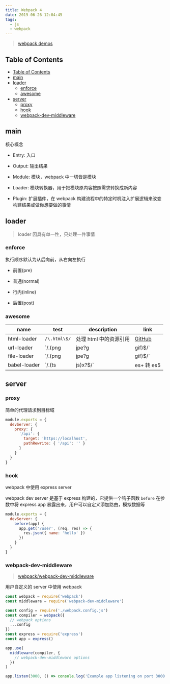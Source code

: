 ```yaml
---
title: Webpack 4
date: 2019-06-26 12:04:45
tags:
  - js
  - webpack
---
```


> [webpack demos](https://github.com/xg4/webpack-demos)

## Table of Contents

- [Table of Contents](#Table-of-Contents)
- [main](#main)
- [loader](#loader)
  - [enforce](#enforce)
  - [awesome](#awesome)
- [server](#server)
  - [proxy](#proxy)
  - [hook](#hook)
  - [webpack-dev-middleware](#webpack-dev-middleware)

## main

核心概念

- Entry: 入口

- Output: 输出结果

- Module: 模块，webpack 中一切皆是模块

- Loader: 模块转换器，用于把模块原内容按照需求转换成新内容

- Plugin: 扩展插件，在 webpack 构建流程中的特定时机注入扩展逻辑来改变构建结果或做你想要做的事情

## loader

> loader 因具有单一性，只处理一件事情

### enforce

执行顺序默认为从后向前，从右向左执行

- 前置(pre)

- 普通(normal)

- 行内(inline)

- 后置(post)

### awesome

| name         | test                   | description                   | link                                                     |
| ------------ | ---------------------- | ----------------------------- | -------------------------------------------------------- |
| html-loader  | `/\.html\$/`           | 处理 html 中的资源引用        | [GitHub](https://github.com/webpack-contrib/html-loader) |
| url-loader   | `/\.(png|jpe?g|gif)$/` | 处理资源文件，image、video 等 | [GitHub](https://github.com/webpack-contrib/url-loader)  |
| file-loader  | `/\.(png|jpe?g|gif)$/` | 处理资源文件，image、video 等 | [GitHub](https://github.com/webpack-contrib/file-loader) |
| babel-loader | `/\.(ts|js)x?$/`       | es+ 转 es5                    | [GitHub](https://github.com/babel/babel-loader)          |

## server

### proxy

简单的代理请求到目标域

```js
module.exports = {
  devServer: {
    proxy: {
      '/api': {
        target: 'https://localhost',
        pathRewrite: { '/api': '' }
      }
    }
  }
}
```

### hook

webpack 中使用 express server

webpack dev server 是基于 express 构建的，它提供一个钩子函数 `before` 在参数中将 express app 暴露出来，用户可以自定义添加路由，模拟数据等

```js
module.exports = {
  devServer: {
    before(app) {
      app.get('/user', (req, res) => {
        res.json({ name: 'hello' })
      })
    }
  }
}
```

### webpack-dev-middleware

> [webpack/webpack-dev-middleware](https://github.com/webpack/webpack-dev-middleware)

用户自定义的 server 中使用 webpack

```js
const webpack = require('webpack')
const middleware = require('webpack-dev-middleware')

const config = require('./webpack.config.js')
const compiler = webpack({
  // webpack options
  ...config
})
const express = require('express')
const app = express()

app.use(
  middleware(compiler, {
    // webpack-dev-middleware options
  })
)

app.listen(3000, () => console.log('Example app listening on port 3000!'))
```
